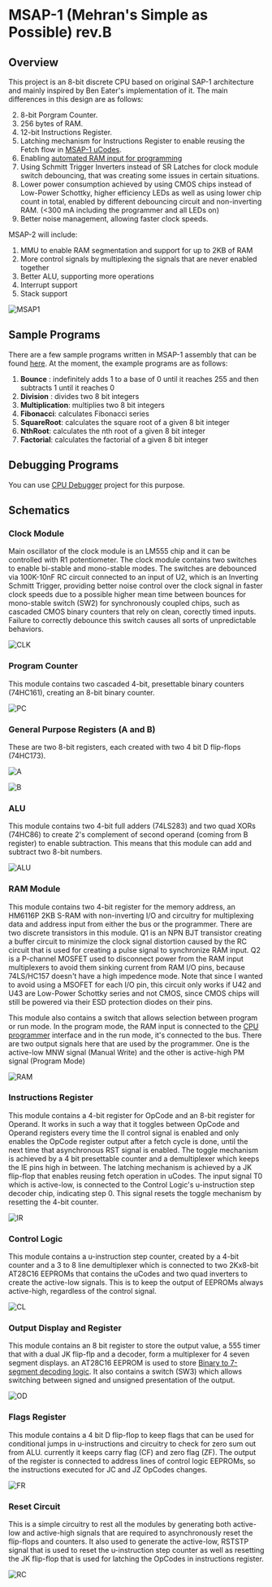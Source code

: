 # MSAP-1 (Mehran's Simple as Possible) rev.B

## Overview

This project is an 8-bit discrete CPU based on original SAP-1 architecture and mainly inspired by Ben Eater's implementation of it. The main differences in this design are as follows:
 
2. 8-bit Porgram Counter.
3. 256 bytes of RAM.
4. 12-bit Instructions Register.
5. Latching mechanism for Instructions Register to enable reusing the Fetch flow in [MSAP-1 uCodes](https://github.com/mehrantsi/8-bit_CPU_uCodes).
6. Enabling [automated RAM input for programming](https://github.com/mehrantsi/8-bit_CPU_Programmer)
7. Using Schmitt Trigger Inverters instead of SR Latches for clock module switch debouncing, that was creating some issues in certain situations.
8. Lower power consumption achieved by using CMOS chips instead of Low-Power Schottky, higher efficiency LEDs as well as using lower chip count in total, enabled by different debouncing circuit and non-inverting RAM. (<300 mA including the programmer and all LEDs on)
9. Better noise management, allowing faster clock speeds.

MSAP-2 will include:

1. MMU to enable RAM segmentation and support for up to 2KB of RAM
2. More control signals by multiplexing the signals that are never enabled together
3. Better ALU, supporting more operations
4. Interrupt support
5. Stack support

![MSAP1](https://github.com/mehrantsi/MSAP-1/blob/main/IMG_0575.jpeg)

## Sample Programs

There are a few sample programs written in MSAP-1 assembly that can be found [here](https://github.com/mehrantsi/8-bit_CPU_Programmer/tree/main/Examples).
At the moment, the example programs are as follows:
1. **Bounce** : indefinitely adds 1 to a base of 0 until it reaches 255 and then subtracts 1 until it reaches 0
2. **Division** : divides two 8 bit integers
3. **Multiplication**: multiplies two 8 bit integers
4. **Fibonacci**: calculates Fibonacci series
5. **SquareRoot**: calculates the square root of a given 8 bit integer
6. **NthRoot**: calculates the nth root of a given 8 bit integer
7. **Factorial**: calculates the factorial of a given 8 bit integer

## Debugging Programs

You can use [CPU Debugger](https://github.com/mehrantsi/8-bit_CPU_Debugger) project for this purpose.

## Schematics

### Clock Module

Main oscillator of the clock module is an LM555 chip and it can be controlled with R1 potentiometer. The clock module contains two switches to enable bi-stable and mono-stable modes. The switches are debounced via 100K-10nF RC circuit connected to an input of U2, which is an Inverting Schmitt Trigger, providing better noise control over the clock signal in faster clock speeds due to a possible higher mean time between bounces for mono-stable switch (SW2) for synchronously coupled chips, such as cascaded CMOS binary counters that rely on clean, corectly timed inputs. Failure to correctly debounce this switch causes all sorts of unpredictable behaviors.

![CLK](https://github.com/mehrantsi/MSAP-1/blob/main/Schematics/PNGs/Clock.PNG)

### Program Counter

This module contains two cascaded 4-bit, presettable binary counters (74HC161), creating an 8-bit binary counter.

![PC](https://github.com/mehrantsi/MSAP-1/blob/main/Schematics/PNGs/Program%20Counter.PNG)

### General Purpose Registers (A and B)

These are two 8-bit registers, each created with two 4 bit D flip-flops (74HC173).

![A](https://github.com/mehrantsi/MSAP-1/blob/main/Schematics/PNGs/A-Register.PNG)

![B](https://github.com/mehrantsi/MSAP-1/blob/main/Schematics/PNGs/B-Register.PNG)

### ALU

This module contains two 4-bit full adders (74LS283) and two quad XORs (74HC86) to create 2's complement of second operand (coming from B register) to enable subtraction. This means that this module can add and subtract two 8-bit numbers.

![ALU](https://github.com/mehrantsi/MSAP-1/blob/main/Schematics/PNGs/ALU.PNG)

### RAM Module

This module contains two 4-bit register for the memory address, an HM6116P 2KB S-RAM with non-inverting I/O and circuitry for multiplexing data and address input from either the bus or the programmer.
There are two discrete transistors in this module. Q1 is an NPN BJT transistor creating a buffer circuit to minimize the clock signal distortion caused by the RC circuit that is used for creating a pulse signal to synchronize RAM input. Q2 is a P-channel MOSFET used to disconnect power from the RAM input multiplexers to avoid them sinking current from RAM I/O pins, because 74LS/HC157 doesn't have a high impedence mode. Note that since I wanted to avoid using a MSOFET for each I/O pin, this circuit only works if U42 and U43 are Low-Power Schottky series and not CMOS, since CMOS chips will still be powered via their ESD protection diodes on their pins.

This module also contains a switch that allows selection between program or run mode. In the program mode, the RAM input is connected to the [CPU programmer](https://github.com/mehrantsi/8-bit_CPU_Programmer) interface and in the run mode, it's connected to the bus.
There are two output signals here that are used by the programmer. One is the active-low MNW signal (Manual Write) and the other is active-high PM signal (Program Mode)

![RAM](https://github.com/mehrantsi/MSAP-1/blob/main/Schematics/PNGs/RAM.PNG)

### Instructions Register

This module contains a 4-bit register for OpCode and an 8-bit register for Operand. It works in such a way that it toggles between OpCode and Operand registers every time the II control signal is enabled and only enables the OpCode register output after a fetch cycle is done, until the next time that asynchronous RST signal is enabled. The toggle mechanism is achieved by a 4 bit presettable counter and a demultiplexer which keeps the IE pins high in between. The latching mechanism is achieved by a JK flip-flop that enables reusing fetch operation in uCodes.
The input signal T0 which is active-low, is connected to the Control Logic's u-instruction step decoder chip, indicating step 0. This signal resets the toggle mechanism by resetting the 4-bit counter.

![IR](https://github.com/mehrantsi/MSAP-1/blob/main/Schematics/PNGs/Instructions%20Register.PNG)

### Control Logic

This module contains a u-instruction step counter, created by a 4-bit counter and a 3 to 8 line demultiplexer which is connected to two 2Kx8-bit AT28C16 EEPROMs that contains the uCodes and two quad inverters to create the active-low signals. This is to keep the output of EEPROMs always active-high, regardless of the control signal.

![CL](https://github.com/mehrantsi/MSAP-1/blob/main/Schematics/PNGs/Control%20Logic.PNG)

### Output Display and Register

This module contains an 8 bit register to store the output value, a 555 timer that with a dual JK flip-flp and a decoder, form a multiplexer for 4 seven segment displays. an AT28C16 EEPROM is used to store [Binary to 7-segment decoding logic](https://github.com/mehrantsi/Mux7-Segment). It also contains a switch (SW3) which allows switching between signed and unsigned presentation of the output.

![OD](https://github.com/mehrantsi/MSAP-1/blob/main/Schematics/PNGs/Output%20Register%20and%20Display.PNG)

### Flags Register

This module contains a 4 bit D flip-flop to keep flags that can be used for conditional jumps in u-instructions and circuitry to check for zero sum out from ALU. currently it keeps carry flag (CF) and zero flag (ZF). The output of the register is connected to address lines of control logic EEPROMs, so the instructions executed for JC and JZ OpCodes changes.

![FR](https://github.com/mehrantsi/MSAP-1/blob/main/Schematics/PNGs/Flags%20Register.PNG)

### Reset Circuit

This is a simple circuitry to rest all the modules by generating both active-low and active-high signals that are required to asynchronously reset the flip-flops and counters. It also used to generate the active-low, RSTSTP signal that is used to reset the u-instruction step counter as well as resetting the JK flip-flop that is used for latching the OpCodes in instructions register.

![RC](https://github.com/mehrantsi/MSAP-1/blob/main/Schematics/PNGs/Reset%20Circuit.PNG)
